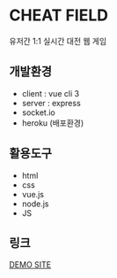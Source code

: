# CHEAT FIELD

유저간 1:1 실시간 대전 웹 게임


## 개발환경

- client : vue cli 3
- server : express 
- socket.io
- heroku (배포환경)

## 활용도구

- html
- css
- vue.js
- node.js
- JS

## 링크
[DEMO SITE](https://kimkwanjs.herokuapp.com/)

